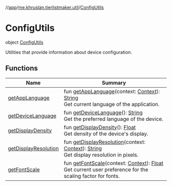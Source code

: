 //[app](../../../index.md)/[me.khruslan.tierlistmaker.util](../index.md)/[ConfigUtils](index.md)

# ConfigUtils

object [ConfigUtils](index.md)

Utilities that provide information about device configuration.

## Functions

| Name | Summary |
|---|---|
| [getAppLanguage](get-app-language.md) | fun [getAppLanguage](get-app-language.md)(context: [Context](https://developer.android.com/reference/kotlin/android/content/Context.html)): [String](https://kotlinlang.org/api/latest/jvm/stdlib/kotlin/-string/index.html)<br>Get current language of the application. |
| [getDeviceLanguage](get-device-language.md) | fun [getDeviceLanguage](get-device-language.md)(): [String](https://kotlinlang.org/api/latest/jvm/stdlib/kotlin/-string/index.html)<br>Get the preferred language of the device. |
| [getDisplayDensity](get-display-density.md) | fun [getDisplayDensity](get-display-density.md)(): [Float](https://kotlinlang.org/api/latest/jvm/stdlib/kotlin/-float/index.html)<br>Get density of the device's display. |
| [getDisplayResolution](get-display-resolution.md) | fun [getDisplayResolution](get-display-resolution.md)(context: [Context](https://developer.android.com/reference/kotlin/android/content/Context.html)): [String](https://kotlinlang.org/api/latest/jvm/stdlib/kotlin/-string/index.html)<br>Get display resolution in pixels. |
| [getFontScale](get-font-scale.md) | fun [getFontScale](get-font-scale.md)(context: [Context](https://developer.android.com/reference/kotlin/android/content/Context.html)): [Float](https://kotlinlang.org/api/latest/jvm/stdlib/kotlin/-float/index.html)<br>Get current user preference for the scaling factor for fonts. |
